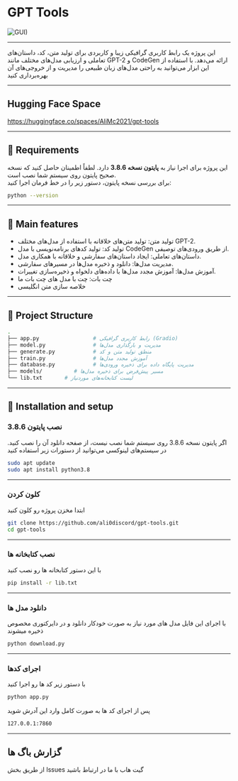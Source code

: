 # GPT Tools

![GUI)](https://github.com/user-attachments/assets/6a845c99-6ecc-422f-b662-8069cb5c2324)

---
این پروژه یک رابط کاربری گرافیکی زیبا و کاربردی برای تولید متن، کد، داستان‌های تعاملی و ارزیابی مدل‌های مختلف مانند GPT-2 و CodeGen ارائه می‌دهد. با استفاده از این ابزار می‌توانید به راحتی مدل‌های زبان طبیعی را مدیریت و از خروجی‌های آن بهره‌برداری کنید

---
## **Hugging Face Space**

https://huggingface.co/spaces/AliMc2021/gpt-tools

---

## **🚨 Requirements**

این پروژه برای اجرا نیاز به **پایتون نسخه 3.8.6** دارد. لطفاً اطمینان حاصل کنید که نسخه صحیح پایتون روی سیستم شما نصب است.  
برای بررسی نسخه پایتون، دستور زیر را در خط فرمان اجرا کنید:
```bash
python --version
```

---

## **💫 Main features**

- تولید متن: تولید متن‌های خلاقانه با استفاده از مدل‌های مختلف GPT-2.
- تولید کد: تولید کدهای برنامه‌نویسی با مدل CodeGen از طریق ورودی‌های توصیفی.
- داستان‌های تعاملی: ایجاد داستان‌های سفارشی و خلاقانه با همکاری مدل.
- مدیریت مدل‌ها: دانلود و ذخیره مدل‌ها در مسیرهای سفارشی.
- آموزش مدل‌ها: آموزش مجدد مدل‌ها با داده‌های دلخواه و 
ذخیره‌سازی تغییرات.
- چت بات: چت با مدل های چت بات ما
-  خلاصه سازی متن انگلیسی
---
## **📁 Project Structure**
```bash
.
├── app.py                 # رابط کاربری گرافیکی (Gradio)
├── model.py               # مدیریت و بارگذاری مدل‌ها
├── generate.py            # منطق تولید متن و کد
├── train.py               # آموزش مجدد مدل‌ها
├── database.py            # مدیریت پایگاه داده برای ذخیره ورودی‌ها
├── models/          # مسیر پیش‌فرض برای ذخیره مدل‌ها
└── lib.txt       # لیست کتابخانه‌های موردنیاز
```
---
## **🚀 Installation and setup**

### **نصب پایتون 3.8.6**
اگر پایتون نسخه 3.8.6 روی سیستم شما نصب نیست، از صفحه دانلود  آن را نصب کنید.
در سیستم‌های لینوکسی می‌توانید از دستورات زیر استفاده کنید
```bash
sudo apt update
sudo apt install python3.8
```
---
### **کلون کردن**
ابتدا مخزن پروژه رو کلون کنید
```bash
git clone https://github.com/ali0discord/gpt-tools.git
cd gpt-tools
```
---
### **نصب کتابخانه ها**
با این دستور کتابخانه ها رو نصب کنید
```bash
pip install -r lib.txt
```
---
### **دانلود مدل ها**
با اجرای این فایل مدل های مورد نیاز به صورت خودکار دانلود و در دایرکتوری مخصوص ذخیره میشوند
```bash
python download.py
```
---
### **اجرای کدها**
با دستور زیر کد ها رو اجرا کنید
```bash
python app.py
```
پس از اجرای کد ها به صورت کامل وارد این آدرش شوید
```bash
127.0.0.1:7860
```
---
## **گزارش باگ ها**
از طریق بخش Issues گیت هاب با ما در ارتباط باشید
